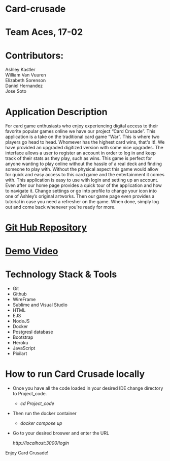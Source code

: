 # Card-crusade
# Team Aces, 17-02
# Contributors: 
Ashley Kastler     	    
William Van Vuuren  
Elizabeth Sorenson	   
Daniel Hernandez	
Jose Soto

# Application Description 

For card game enthusiasts who enjoy experiencing digital access to their favorite
popular games online we have our project “Card Crusade”. This application is a take on
the traditional card game “War”. This is where two players go head to head. Whomever
has the highest card wins, that's it!. We have provided an upgraded digitized version with
some nice upgrades. The interface allows a user to register an account in order to log in
and keep track of their stats as they play, such as wins. This game is perfect for anyone
wanting to play online without the hassle of a real deck and finding someone to play
with. Without the physical aspect this game would allow for quick and easy access to
this card game and the entertainment it comes with. This application is easy to use with
login and setting up an account. Even after our home page provides a quick tour of the
application and how to navigate it. Change settings or go into profile to change your
icon into one of Ashley’s original artworks. Then our game page even provides a tutorial
in case you need a refresher on the game. When done, simply log out and come back
whenever you're ready for more.

# [Git Hub Repository](https://github.com/willvanvuuren/card-crusade/ "Git Hub Repository")

# [Demo Video](https://drive.google.com/file/d/18GJ-BhGLIJoLRkC2K-c-D1XwkkLJPMba/view?usp=sharing "Demo Video")
# Technology Stack & Tools
* Git
* Github
* WireFrame
* Sublime and Visual Studio
* HTML
* EJS
* NodeJS
* Docker
* Postgresl database
* Bootstrap
* Heroku
* JavaScript
* Pixilart

# How to run Card Crusade locally
* Once you have all the code loaded in your desired IDE change directory to Project_code.

    * *cd Project_code*

* Then run the docker container 

    * *docker compose up*

* Go to your desired broswer and enter the URL 

    *http://localhost:3000/login*

Enjoy Card Crusade! 




